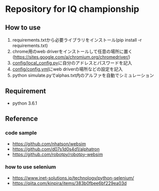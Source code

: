 # Repository for IQ championship

## How to use
1. requirements.txtから必要ライブラリをインストール(pip install -r requirements.txt)
2. chrome用のweb driverをインストールして任意の場所に置く(https://sites.google.com/a/chromium.org/chromedriver/)
3. [config/local_config.py](https://github.com/kacky24/websim/blob/master/config/local_config.py)に自分のアドレスとパスワードを記入
4. [config/config.yml](https://github.com/kacky24/websim/blob/master/config/config.yml)にweb driverの場所などの設定を記入
5. python simulate.pyでalphas.txt内のアルファを自動でシミュレーション

## Requirement
- python 3.6.1

## Reference
### code sample
- https://github.com/nhatson/websim
- https://github.com/d07s1d0s4d1/alphatron
- https://github.com/robotpy/robotpy-websim

### how to use selenium
- https://www.inet-solutions.jp/technology/python-selenium/
- https://qiita.com/kinpira/items/383b0fbee6bf229ea03d
